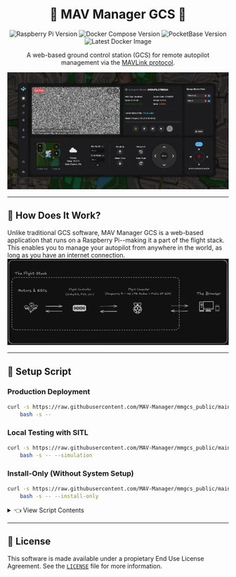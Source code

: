 <div align="center">

# 🚁 MAV Manager GCS 📡

![Raspberry Pi Version](https://img.shields.io/badge/Raspberry_Pi-Zero%20%2F%204B-red?style=flat-square&logo=raspberry-pi)
![Docker Compose Version](https://img.shields.io/badge/Docker%20Compose-v2.27.1-blue?style=flat-square&logo=docker)
![PocketBase Version](https://img.shields.io/badge/PocketBase-v0.22.14-green?style=flat-square&logo=pocketbase)
![Latest Docker Image](https://img.shields.io/docker/v/judahpaul/mmgcs)

A web-based ground control station (GCS) for remote autopilot management via the [MAVLink protocol](https://en.wikipedia.org/wiki/MAVLink).

<img src="screenshots/dashboard.png" alt="Illustration" width="auto"/>

</div>

---

## 🤔 How Does It Work?

Unlike traditional GCS software, MAV Manager GCS is a web-based application that runs on a Raspberry Pi--making it a part of the flight stack. This enables you to manage your autopilot from anywhere in the world, as long as you have an internet connection.
![Diagram](screenshots/diagram.png)

---

## 🐚 Setup Script

### Production Deployment
```bash
curl -s https://raw.githubusercontent.com/MAV-Manager/mmgcs_public/main/contrib/setup.sh | \
    bash -s --
```

### Local Testing with SITL
```bash
curl -s https://raw.githubusercontent.com/MAV-Manager/mmgcs_public/main/contrib/setup.sh | \
    bash -s -- --simulation
```

### Install-Only (Without System Setup)
```bash
curl -s https://raw.githubusercontent.com/MAV-Manager/mmgcs_public/main/contrib/setup.sh | \
    bash -s -- --install-only
```

<details>
<summary>👈 View Script Contents</summary>
<p>

```bash
#!/bin/bash

# Colors
RED='\033[0;31m'
GREEN='\033[0;32m'
YELLOW='\033[0;33m'
BLUE='\033[0;34m'
MAGENTA='\033[0;35m'
CYAN='\033[0;36m'
WHITE='\033[0;37m'
NC='\033[0m' # No Color

#### SETUP ####
if [[ "$1" != "--install-only" ]]; then
    sudo apt-get update
    sudo apt-get -y install docker.io nginx ufw wget network-manager
    
    sudo systemctl enable docker
    sudo systemctl start docker
    sudo systemctl status docker --no-pager
    
    # Enable and start the firewall
    echo "y" | sudo ufw enable
    sudo ufw allow 22
    sudo ufw allow 8090
    sudo ufw allow 8189
    sudo ufw allow 8889
    sudo ufw allow 5173
    sudo ufw allow 3000
    echo "y" | sudo ufw reload
    
    # Setup 4G networking if available
    modem=$(mmcli -L | grep -oP '/org/freedesktop/ModemManager1/Modem/\K[0-9]+')
    sudo mmcli -m $modem --simple-connect='apn=simbase,ip-type=ipv4v6' # Replace 'simbase' with your carrier's APN
    # Extract Bearer path from ModemManager
    bearer=$(mmcli -m $modem  | grep -oP 'Bearer\s+\|\s+paths:\s+/org/freedesktop/ModemManager1/Bearer/\K[0-9]+')
    
    # Check if the bearer number was successfully extracted
    if [ -z "$bearer" ]; then
        echo "Failed to extract Bearer number."
        exit 1
    fi
    
    # Get Bearer details
    bearer_info=$(mmcli --bearer=$bearer)
    
    # Extract relevant information
    ipv4_address=$(echo "$bearer_info" | grep -oP 'address:\s*\K[0-9.]+')
    ipv4_gateway=$(echo "$bearer_info" | grep -oP 'gateway:\s*\K[0-9.]+')
    ipv4_dns=$(echo "$bearer_info" | grep -oP 'dns:\s*\K[0-9., ]+' | tr ',' '\n')
    mtu=$(echo "$bearer_info" | grep -oP 'mtu:\s*\K[0-9]+')
    interface=$(echo "$bearer_info" | grep -oP 'interface:\s*\K[a-z]+[0-9]+')
    
    # Validate extracted data
    if [ -z "$ipv4_address" ] || [ -z "$ipv4_gateway" ] || [ -z "$interface" ]; then
        echo "Failed to extract necessary network configuration."
        exit 1
    fi
    
    # Set up the cellular network interface
    echo "Setting up the network interface: $interface"
    
    # Bring up the interface
    sudo ip link set "$interface" up
    
    # Set IPv4 address
    sudo ip addr add "$ipv4_address"/32 dev "$interface"
    
    # Set MTU if available
    if [ -n "$mtu" ]; then
        sudo ip link set dev "$interface" mtu "$mtu"
    fi
    
    # Set default route
    sudo ip route add default via "$ipv4_gateway" dev "$interface" onlink
    
    # Configure DNS
    echo "Configuring DNS..."
    for dns_server in $ipv4_dns; do
        # Check if the DNS server is already in /etc/resolv.conf
        if ! grep -q "nameserver $dns_server" /etc/resolv.conf; then
            echo "nameserver $dns_server" | sudo tee -a /etc/resolv.conf > /dev/null
        fi
    done
    
    echo "Network setup completed for interface $interface."
    
    sudo chown -R $(whoami):www-data /home/$(whoami)
    
    DOCKER_CONFIG=${DOCKER_CONFIG:-$HOME/.docker}
    # check if docker compose is installed
    if command -v docker &> /dev/null && docker compose version &> /dev/null; then
        echo "docker compose command is available"
    else
        echo "docker compose command is not available"
        mkdir -p $DOCKER_CONFIG/cli-plugins
        curl -SL https://github.com/docker/compose/releases/download/v2.3.3/docker-compose-linux-aarch64 -o $DOCKER_CONFIG/cli-plugins/docker-compose
        chmod +x $DOCKER_CONFIG/cli-plugins/docker-compose
    fi
    
    # May need to logout and login to apply docker group changes
    if ! docker ps >/dev/null 2>&1; then
        echo "Docker installed. Adding $(whoami) to the 'docker' group..."
        sudo usermod -aG docker $(whoami)
        echo -e "${RED}User added to \`docker\` group but the session must be reloaded to access the Docker daemon. Please log out, log back in, and rerun the script. Exiting...${NC}"
        exit 0
    fi
    
    # Enable IP forwarding
    echo "Enabling IP forwarding..."
    echo 1 | sudo tee /proc/sys/net/ipv4/ip_forward > /dev/null
    if ! grep -q "net.ipv4.ip_forward=1" /etc/sysctl.conf; then
        echo "net.ipv4.ip_forward=1" | sudo tee -a /etc/sysctl.conf > /dev/null
        sudo sysctl -p > /dev/null
    fi
    
    # Add UFW rules for Docker
    echo "Adding UFW rules for Docker..."
    sudo ufw allow in on docker0 from 192.168.1.0/24 to any
    sudo ufw allow out on docker0 from 192.168.1.0/24 to any
    
    sudo iptables -t nat -A POSTROUTING -o wwan0 -j MASQUERADE
    sudo ufw route allow in on docker0 out on wwan0
    sudo ufw route allow out on wwan0 in on docker0
    # Save iptables rules using ufw
    echo "Saving iptables rules using ufw..."
    echo "y" | sudo ufw disable
    echo "y" | sudo ufw enable
    
    # Configure Docker to avoid IP conflicts
    echo "Configuring Docker..."
    sudo tee /etc/docker/daemon.json > /dev/null <<EOF
{
    "bip": "192.168.1.1/24",
    "dns": ["8.8.8.8", "8.8.4.4"]
}
EOF
    
    # Restart Docker service
    echo "Restarting Docker..."
    sudo systemctl restart docker
    
    # Check and enable all uarts with dtoverlay=uartx
    for uart in 0 1 2 3; do
        if ! grep -q "dtoverlay=uart${uart}" /boot/firmware/config.txt; then
            echo "dtoverlay=uart${uart}" | sudo tee -a /boot/firmware/config.txt
        fi
    done
fi

#### INSTALL ####
if [[ "$1" != "--setup-only" ]]; then
    cd ~
    sudo rm -rf mmgcs
    git clone https://github.com/MAV-Manager/mmgcs_public.git mmgcs
    cd mmgcs
    sudo chown -R $(whoami):www-data /home/$(whoami)/mmgcs
    sudo chmod +x contrib/setup.sh
    
    if [[ "$1" == "--simulation" ]]; then
        docker compose down && docker system prune -f && docker compose up -d
    else
        docker compose -f docker-compose.prod.yml down
        docker system prune -f
        if libcamera-hello --list-cameras | grep -q "No cameras available!"; then
            echo "No cameras found."
            docker compose -f docker-compose.prod.yml up frontend backend -d
        else
            docker compose -f docker-compose.prod.yml up frontend backend webrtc -d
        fi
    fi
    sleep 5
    docker ps
fi

#### 4G SERVICE ####
if [[ "$1" != "--install-only" && "$1" != "--setup-only" ]]; then
    # Create systemd service file
  sudo tee /etc/systemd/system/mobile-network-setup.service > /dev/null <<EOF
[Unit]
Description=4G Mobile Network Setup
After=network-online.target
Wants=network-online.target

[Service]
Type=oneshot
ExecStart=/home/$(whoami)/mmgcs/contrib/setup.sh --setup-only
RemainAfterExit=yes

[Install]
WantedBy=multi-user.target
EOF
    
    # Enable and start the service
    sudo systemctl enable mobile-network-setup.service
    sudo systemctl start mobile-network-setup.service
    sudo systemctl status mobile-network-setup.service --no-pager
fi
```
</p>
</details>

---

## 📜 License
This software is made available under a propietary End Use License Agreement. See the [`LICENSE`](LICENSE.md) file for more information.
